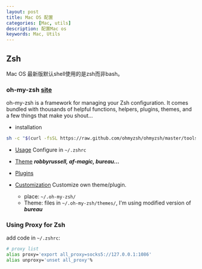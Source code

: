 ```yaml
---
layout: post
title: Mac OS 配置
categories: [Mac, utils]
description: 配置Mac os
keywords: Mac, Utils
---
```


## Zsh
Mac OS 最新版默认shell使用的是zsh而非bash。
### oh-my-zsh [site](https://ohmyz.sh/)

oh-my-zsh is a framework for managing your Zsh configuration. It comes bundled with thousands of helpful functions, helpers, plugins, themes, and a few things that make you shout...

- installation  

```bash
sh -c "$(curl -fsSL https://raw.github.com/ohmyzsh/ohmyzsh/master/tools/install.sh)"
```

- [Usage](https://github.com/ohmyzsh/ohmyzsh/wiki)
Configure in `~/.zshrc`
- [Theme](https://github.com/ohmyzsh/ohmyzsh/wiki/Themes)
***robbyrussell, af-magic, bureau...***

- [Plugins](https://github.com/ohmyzsh/ohmyzsh/wiki/Plugins)

- [Customization](https://github.com/ohmyzsh/ohmyzsh/wiki/Customization)
Customize own theme/plugin.

  - place: `~/.oh-my-zsh/`
  - Theme: files in `~/.oh-my-zsh/themes/`,  I'm using modified version of ***bureau***
  
### Using Proxy for Zsh

add code in `~/.zshrc`:

```bash
# proxy list
alias proxy='export all_proxy=socks5://127.0.0.1:1086'
alias unproxy='unset all_proxy'%
```